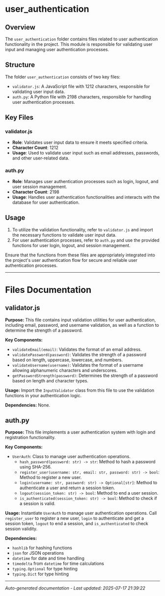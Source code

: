 # user_authentication

## Overview
The `user_authentication` folder contains files related to user authentication functionality in the project. This module is responsible for validating user input and managing user authentication processes.

## Structure
The folder `user_authentication` consists of two key files:
- `validator.js`: A JavaScript file with 1212 characters, responsible for validating user input data.
- `auth.py`: A Python file with 2198 characters, responsible for handling user authentication processes.

## Key Files
### validator.js
- **Role**: Validates user input data to ensure it meets specified criteria.
- **Character Count**: 1212
- **Usage**: Used to validate user input such as email addresses, passwords, and other user-related data.

### auth.py
- **Role**: Manages user authentication processes such as login, logout, and user session management.
- **Character Count**: 2198
- **Usage**: Handles user authentication functionalities and interacts with the database for user authentication.

## Usage
1. To utilize the validation functionality, refer to `validator.js` and import the necessary functions to validate user input data.
2. For user authentication processes, refer to `auth.py` and use the provided functions for user login, logout, and session management.

Ensure that the functions from these files are appropriately integrated into the project's user authentication flow for secure and reliable user authentication processes.

---

# Files Documentation

## validator.js

**Purpose:** This file contains input validation utilities for user authentication, including email, password, and username validation, as well as a function to determine the strength of a password.

**Key Components:**
- `validateEmail(email)`: Validates the format of an email address.
- `validatePassword(password)`: Validates the strength of a password based on length, uppercase, lowercase, and numbers.
- `validateUsername(username)`: Validates the format of a username allowing alphanumeric characters and underscores.
- `getPasswordStrength(password)`: Determines the strength of a password based on length and character types.

**Usage:** Import the `InputValidator` class from this file to use the validation functions in your authentication logic.

**Dependencies:** None.

## auth.py

**Purpose:** This file implements a user authentication system with login and registration functionality.

**Key Components:**
- `UserAuth`: Class to manage user authentication operations.
  - `hash_password(password: str) -> str`: Method to hash a password using SHA-256.
  - `register_user(username: str, email: str, password: str) -> bool`: Method to register a new user.
  - `login(username: str, password: str) -> Optional[str]`: Method to authenticate a user and return a session token.
  - `logout(session_token: str) -> bool`: Method to end a user session.
  - `is_authenticated(session_token: str) -> bool`: Method to check if a session is valid.

**Usage:** Instantiate `UserAuth` to manage user authentication operations. Call `register_user` to register a new user, `login` to authenticate and get a session token, `logout` to end a session, and `is_authenticated` to check session validity.

**Dependencies:** 
- `hashlib` for hashing functions
- `json` for JSON operations
- `datetime` for date and time handling
- `timedelta` from `datetime` for time calculations
- `typing.Optional` for type hinting
- `typing.Dict` for type hinting

---
*Auto-generated documentation - Last updated: 2025-07-17 21:39:22*
